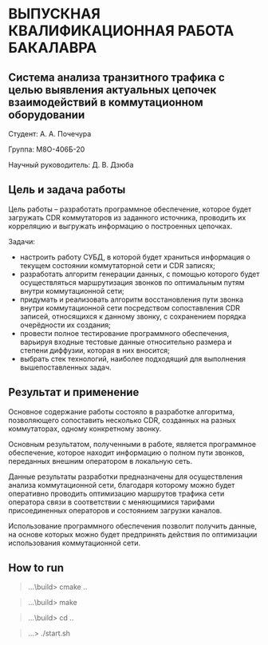 # ВЫПУСКНАЯ КВАЛИФИКАЦИОННАЯ РАБОТА БАКАЛАВРА 
## Система анализа транзитного трафика с целью выявления актуальных цепочек взаимодействий в коммутационном оборудовании

Студент: А. А. Почечура

Группа: М8О-406Б-20

Научный руководитель: Д. В. Дзюба

## Цель и задача работы

Цель работы – разработать программное обеспечение, которое будет загружать CDR коммутаторов из заданного источника, проводить их корреляцию и выгружать информацию о построенных цепочках.

Задачи:
- настроить работу СУБД, в которой будет храниться информация о текущем состоянии коммутаторной сети и CDR записях;
- разработать алгоритм генерации данных, с помощью которого будет осуществляться маршрутизация звонков по оптимальным путям внутри коммутационной сети;
- придумать и реализовать алгоритм восстановления пути звонка внутри коммутационной сети посредством сопоставления CDR записей, относящихся к данному звонку, с сохранением порядка очерёдности их создания;
- провести полное тестирование программного обеспечения, варьируя входные тестовые данные относительно размера и степени диффузии, которая в них вносится;
- выбрать стек технологий, наиболее подходящий для выполнения вышепоставленных задач.


## Результат и применение

Основное содержание работы состояло в разработке алгоритма, позволяющего сопоставить несколько CDR, созданных на разных коммутаторах, одному конкретному звонку.

Основным результатом, полученными в работе, является программное обеспечение, которое находит информацию о полном пути звонков, переданных внешним оператором в локальную сеть.

Данные результаты разработки предназначены для осуществления анализа коммутационной сети, благодаря которому можно будет оперативно проводить оптимизацию маршрутов трафика сети оператора связи в соответствии с меняющимися тарифами присоединенных операторов и состоянием загрузки каналов.

Использование программного обеспечения позволит получить данные, на основе которых можно будет предпринять действия по оптимизации использования коммутационной сети.


## How to run

> ...\build> cmake ..

> ...\build> make

> ...\build> cd ..

> ...\> ./start.sh


